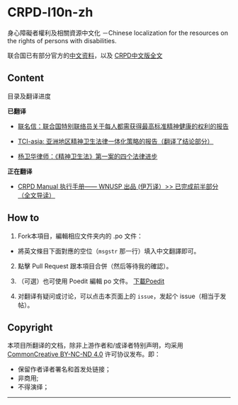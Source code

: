 # CRPD-l10n-zh
身心障礙者權利及相關資源中文化 －Chinese localization for the resources on the rights of persons with disabilities.

联合国已有部分官方的[中文资料](https://www.un.org/development/desa/disabilities-zh/%e6%ae%8b%e7%96%be%e4%ba%ba%e6%9d%83%e5%88%a9%e5%85%ac%e7%ba%a6-3.html)，以及 [CRPD中文版全文](http://www.un.org/disabilities/documents/convention/convoptprot-c.pdf)

## Content
目录及翻译进度

**已翻译**  
- [联名信：联合国特别联络员关于每人都需获得最高标准精神健康的权利的报告](https://regaudit.github.io/CRPD-l10n-zh/Sign-on-letter-UN-SR-report.html)  

- [TCI-asia: 亚洲地区精神卫生法律一体化策略的报告（翻译了结论部分）](https://regaudit.github.io/CRPD-l10n-zh/Legal-Harmonization-Report-Draft.html)  

- [杨卫华律师：《精神卫生法》第一案的四个法律进步](https://github.com/regaudit/CRPD-l10n-zh/blob/master/MHL-China/Four-progresses-MHA-1st-case.en.md)

**正在翻译**  
- [CRPD Manual 执行手册—— WNUSP 出品  (伊万译）>> 已完成前半部分（全文导读）](https://regaudit.github.io/CRPD-l10n-zh/WNUSP_CRPD_Manual-zh_CN-Yifan.html)


## How to
1. Fork本項目，編輯相应文件夹内的 .po 文件：
  - 將英文條目下面對應的空位（`msgstr` 那一行）填入中文翻譯即可。
2. 點擊 Pull Request 跟本項目合併（然后等待我的確認）。
  
3. （可選）也可使用 Poedit 編輯 po 文件。 [下載Poedit](https://poedit.net/)

4. 对翻译有疑问或讨论，可以点击本页面上的 `issue`，发起个 issue（相当于发帖）。


## Copyright

本项目所翻译的文档，除非上游作者和/或译者特别声明，均采用 [CommonCreative BY-NC-ND 4.0](https://creativecommons.org/licenses/by-nc-nd/4.0/deed.zh) 许可协议发布。即：  
- 保留作者译者署名和首发处链接；
- 非商用;
- 不得演绎；

----
